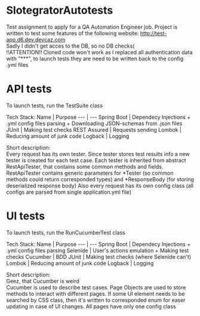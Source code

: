 # SlotegratorAutotests
Test assignment to apply for a QA Automation Engineer job. Project is written to test some features of the following website: http://test-app.d6.dev.devcaz.com
<br>Sadly I didn't get acces to the DB, so no DB checks(
<br>!!ATTENTION!! Cloned code won't work as I replaced all authentication data with "***", to launch tests they are need to be written back to the config .yml files

# API tests
To launch tests, run the TestSuite class

Tech Stack:
Name | Purpose
--- | --- 
Spring Boot | Dependecy Injections + .yml config files parsing + Downloading JSON-schemas from .json files
JUnit | Making test checks
REST Assured | Requests sending
Lombok | Reducing amount of junk code
Logback | Logging

Short description:
<br>Every request has its own tester. Since tester stores test results info a new tester is created for each test case. Each tester is inherited from abstract RestApiTester, that contains some common methods and fields. RestApiTester contains generic parameters for *Tester (so common methods could return corresponded types) and *ResponseBody (for storing deserialized response body)
Also every request has its own config class (all configs are parsed from single application.yml file)

# UI tests
To launch tests, run the RunCucumberTest class

Tech Stack:
Name | Purpose
--- | --- 
Spring Boot | Dependecy Injections + .yml config files parsing
Selenide | User's actions emulation + Making test checks
Cucumber | BDD
JUnit | Making test checks (where Selenide can't)
Lombok | Reducing amount of junk code
Logback | Logging

Short description:
<br>Geez, that Cucumber is weird
<br>Cucumber is used to describe test cases. Page Objects are used to store methods to interact with different pages. If some UI element needs to be searched by CSS class, then it's written to corresponded enum for easer updating in case of UI changes. All pages have only one config class
